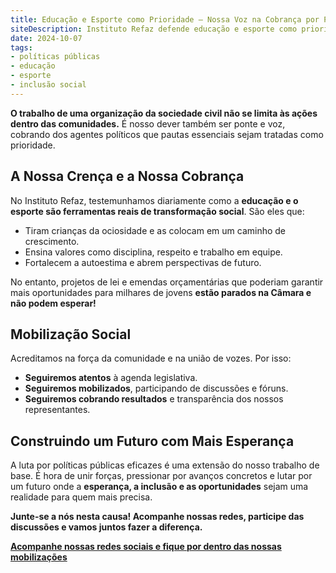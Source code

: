 ```yaml
---
title: Educação e Esporte como Prioridade — Nossa Voz na Cobrança por Políticas Públicas
siteDescription: Instituto Refaz defende educação e esporte como prioridades. Cobramos políticas públicas para transformar vidas. Junte-se a nós nessa causa!
date: 2024-10-07
tags:
- políticas públicas
- educação
- esporte
- inclusão social
---
```

**O trabalho de uma organização da sociedade civil não se limita às ações dentro das comunidades.** É nosso dever também ser ponte e voz, cobrando dos agentes políticos que pautas essenciais sejam tratadas como prioridade.

## A Nossa Crença e a Nossa Cobrança

No Instituto Refaz, testemunhamos diariamente como a **educação e o esporte são ferramentas reais de transformação social**. São eles que:

- Tiram crianças da ociosidade e as colocam em um caminho de crescimento.
- Ensina valores como disciplina, respeito e trabalho em equipe.
- Fortalecem a autoestima e abrem perspectivas de futuro.

No entanto, projetos de lei e emendas orçamentárias que poderiam garantir mais oportunidades para milhares de jovens **estão parados na Câmara e não podem esperar!**

## Mobilização Social

Acreditamos na força da comunidade e na união de vozes. Por isso:

- **Seguiremos atentos** à agenda legislativa.
- **Seguiremos mobilizados**, participando de discussões e fóruns.
- **Seguiremos cobrando resultados** e transparência dos nossos representantes.

## Construindo um Futuro com Mais Esperança

A luta por políticas públicas eficazes é uma extensão do nosso trabalho de base. É hora de unir forças, pressionar por avanços concretos e lutar por um futuro onde a **esperança, a inclusão e as oportunidades** sejam uma realidade para quem mais precisa.

**Junte-se a nós nesta causa! Acompanhe nossas redes, participe das discussões e vamos juntos fazer a diferença.**

[**Acompanhe nossas redes sociais e fique por dentro das nossas mobilizações**](https://instagram.com/institutorefaz)